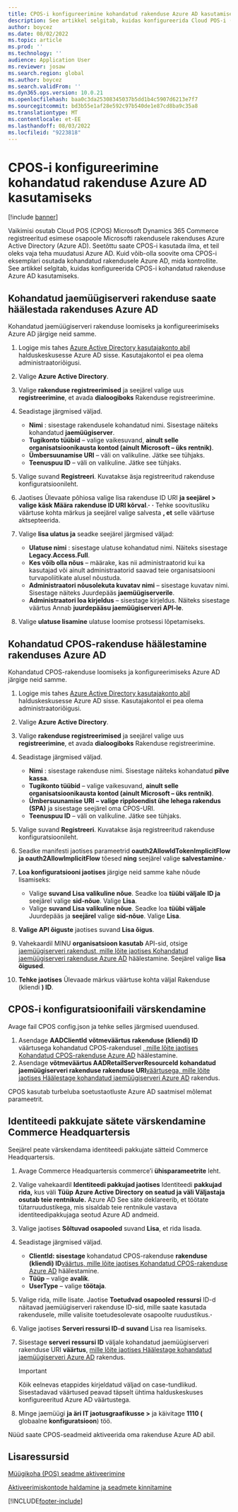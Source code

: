 ```yaml
---
title: CPOS-i konfigureerimine kohandatud rakenduse Azure AD kasutamiseks
description: See artikkel selgitab, kuidas konfigureerida Cloud POS-i (CPOS) kohandatud Azure Active Directory (Azure AD) rakendust kasutama.
author: boycez
ms.date: 08/02/2022
ms.topic: article
ms.prod: ''
ms.technology: ''
audience: Application User
ms.reviewer: josaw
ms.search.region: global
ms.author: boycez
ms.search.validFrom: ''
ms.dyn365.ops.version: 10.0.21
ms.openlocfilehash: baa0c3da25308345037b5dd1b4c5907d6213e7f7
ms.sourcegitcommit: bd3b55e1af28e592c97b540de1e87cd8ba9c35a8
ms.translationtype: MT
ms.contentlocale: et-EE
ms.lasthandoff: 08/03/2022
ms.locfileid: "9223818"
---
```

# <a name="configure-cpos-to-use-a-custom-azure-ad-app"></a>CPOS-i konfigureerimine kohandatud rakenduse Azure AD kasutamiseks

[!include [banner](includes/banner.md)]

Vaikimisi osutab Cloud POS (CPOS) Microsoft Dynamics 365 Commerce registreeritud esimese osapoole Microsofti rakendusele rakenduses Azure Active Directory (Azure AD). Seetõttu saate CPOS-i kasutada ilma, et teil oleks vaja teha muudatusi Azure AD. Kuid võib-olla soovite oma CPOS-i eksemplari osutada kohandatud rakendusele Azure AD, mida kontrollite. See artikkel selgitab, kuidas konfigureerida CPOS-i kohandatud rakenduse Azure AD kasutamiseks.

## <a name="set-up-a-custom-retail-server-app-in-azure-ad"></a>Kohandatud jaemüügiserveri rakenduse saate häälestada rakenduses Azure AD

Kohandatud jaemüügiserveri rakenduse loomiseks ja konfigureerimiseks Azure AD järgige neid samme.

1. Logige mis tahes [Azure Active Directory kasutajakonto abil](https://aad.portal.azure.com) halduskeskusesse Azure AD sisse. Kasutajakontol ei pea olema administraatoriõigusi.
1. Valige **Azure Active Directory**.
1. Valige **rakenduse registreerimised** ja seejärel valige uus **registreerimine**, et avada **dialoogiboks** Rakenduse registreerimine.
1. Seadistage järgmised väljad.

    - **Nimi** : sisestage rakendusele kohandatud nimi. Sisestage näiteks kohandatud **jaemüügiserver**.
    - **Tugikonto tüübid** – valige vaikesuvand, **ainult selle organisatsioonikausta kontod (ainult Microsoft – üks rentnik)**.
    - **Ümbersuunamise URI** – väli on valikuline. Jätke see tühjaks.
    - **Teenuspuu ID** – väli on valikuline. Jätke see tühjaks.
    
1. Valige suvand **Registreeri**. Kuvatakse äsja registreeritud rakenduse konfiguratsioonileht.
1. Jaotises Ülevaate põhiosa valige lisa rakenduse ID URI **ja seejärel \> valige käsk Määra** **rakenduse ID URI kõrval**.**·** **·** Tehke soovitusliku väärtuse kohta märkus ja seejärel valige salvesta **, et** selle väärtuse aktsepteerida. 
1. Valige **lisa ulatus ja** seadke seejärel järgmised väljad:

    - **Ulatuse nimi** : sisestage ulatuse kohandatud nimi. Näiteks sisestage **Legacy.Access.Full**.
    - **Kes võib olla nõus** – määrake, kas nii administraatorid kui ka kasutajad või ainult administraatorid saavad teie organisatsiooni turvapoliitikate alusel nõustuda.
    - **Administraatori nõusolekuta kuvatav nimi** – sisestage kuvatav nimi. Sisestage näiteks Juurdepääs **jaemüügiserverile**.
    - **Administraatori loa kirjeldus** – sisestage kirjeldus. Näiteks sisestage väärtus Annab **juurdepääsu jaemüügiserveri API-le**.

1. Valige **ulatuse lisamine** ulatuse loomise protsessi lõpetamiseks.

## <a name="set-up-a-custom-cpos-app-in-azure-ad"></a>Kohandatud CPOS-rakenduse häälestamine rakenduses Azure AD

Kohandatud CPOS-rakenduse loomiseks ja konfigureerimiseks Azure AD järgige neid samme.

1. Logige mis tahes [Azure Active Directory kasutajakonto abil](https://aad.portal.azure.com) halduskeskusesse Azure AD sisse. Kasutajakontol ei pea olema administraatoriõigusi.
1. Valige **Azure Active Directory**.
1. Valige **rakenduse registreerimised** ja seejärel valige uus **registreerimine**, et avada **dialoogiboks** Rakenduse registreerimine.
1. Seadistage järgmised väljad.

    - **Nimi** : sisestage rakenduse nimi. Sisestage näiteks kohandatud **pilve kassa**.
    - **Tugikonto tüübid** – valige vaikesuvand, **ainult selle organisatsioonikausta kontod (ainult Microsoft – üks rentnik)**.
    - **Ümbersuunamise URI** **– valige ripploendist ühe lehega rakendus (SPA)** ja sisestage seejärel oma CPOS-URI.
    - **Teenuspuu ID** – väli on valikuline. Jätke see tühjaks.

1. Valige suvand **Registreeri**. Kuvatakse äsja registreeritud rakenduse konfiguratsioonileht.
1. Seadke manifesti jaotises parameetrid **oauth2AllowIdTokenImplicitFlow** **ja oauth2AllowImplicitFlow** tõesed **ning** seejärel valige **salvestamine**.**·**
1. **Loa konfiguratsiooni jaotises** järgige neid samme kahe nõude lisamiseks:

    - Valige **suvand Lisa valikuline nõue**. Seadke loa **tüübi väljale** **ID ja** seejärel valige **sid-nõue**. Valige **Lisa**.
    - Valige **suvand Lisa valikuline nõue**. Seadke loa **tüübi väljale** Juurdepääs ja **seejärel** valige **sid-nõue**. Valige **Lisa**.

1. **Valige API õiguste** jaotises suvand **Lisa õigus**.
1. Vahekaardil MINU **organisatsioon kasutab** API-sid, otsige [jaemüügiserveri rakendust, mille lõite jaotises Kohandatud jaemüügiserveri rakenduse Azure AD](#set-up-a-custom-retail-server-app-in-azure-ad) häälestamine. Seejärel valige **lisa õigused**.
1. **Tehke jaotises** Ülevaade märkus väärtuse kohta väljal Rakenduse (kliendi **) ID**.

## <a name="update-the-cpos-configuration-file"></a>CPOS-i konfiguratsioonifaili värskendamine

Avage fail CPOS config.json ja tehke selles järgmised uuendused.

1. Asendage **AADClientId** **võtmeväärtus rakenduse (kliendi) ID** väärtusega kohandatud CPOS-rakendusel [, mille lõite jaotises Kohandatud CPOS-rakenduse Azure AD](#set-up-a-custom-cpos-app-in-azure-ad) häälestamine.
1. Asendage **võtmeväärtus AADRetailServerResourceId** **kohandatud jaemüügiserveri rakenduse rakenduse URI**[väärtusega, mille lõite jaotises Häälestage kohandatud jaemüügiserveri Azure AD](#set-up-a-custom-retail-server-app-in-azure-ad) rakendus.

CPOS kasutab turbeluba soetustaotluste Azure AD saatmisel mõlemat parameetrit.

## <a name="update-identity-providers-settings-in-commerce-headquarters"></a>Identiteedi pakkujate sätete värskendamine Commerce Headquartersis

Seejärel peate värskendama identiteedi pakkujate sätteid Commerce Headquartersis.

1. Avage Commerce Headquartersis commerce’i **ühisparameetrite** leht.
1. Valige vahekaardil **Identiteedi pakkujad jaotises** Identiteedi **pakkujad rida,** kus väli **Tüüp** **Azure Active Directory** **on seatud ja väli Väljastaja osutab teie rentnikule.** Azure AD See säte deklareerib, et töötate tütarruudustikega, mis sisaldab teie rentnikule vastava identiteedipakkujaga seotud Azure AD andmeid.
1. Valige jaotises **Sõltuvad osapooled** suvand **Lisa**, et rida lisada.
1. Seadistage järgmised väljad.

    - **ClientId: sisestage** kohandatud CPOS-rakenduse **rakenduse (kliendi) ID**[väärtus, mille lõite jaotises Kohandatud CPOS-rakenduse Azure AD](#set-up-a-custom-cpos-app-in-azure-ad) häälestamine.
    - **Tüüp** – valige **avalik**.
    - **UserType** – valige **töötaja**.

1. Valige rida, mille lisate. Jaotise **Toetudvad osapooled** **ressursi** ID-d näitavad jaemüügiserveri rakenduse ID-sid, mille saate kasutada rakendusele, mille valisite toetudesolevate osapoolte ruudustikus.**·**
1. Valige jaotises **Serveri ressursi ID-d** **suvand** Lisa rea lisamiseks.
1. Sisestage **serveri ressursi ID** väljale kohandatud jaemüügiserveri rakenduse URI **väärtus**, [mille lõite jaotises Häälestage kohandatud jaemüügiserveri Azure AD](#set-up-a-custom-retail-server-app-in-azure-ad) rakendus.

    > [!IMPORTANT]
    > Kõik eelnevas etappides kirjeldatud väljad on case-tundlikud. Sisestadavad väärtused peavad täpselt ühtima halduskeskuses konfigureeritud Azure AD väärtustega.

1. Minge jaemüügi **ja äri IT jaotusgraafikusse \>** ja käivitage **1110 (** globaalne **konfiguratsioon**) töö.

Nüüd saate CPOS-seadmeid aktiveerida oma rakenduse Azure AD abil.

## <a name="additional-resources"></a>Lisaressursid

[Müügikoha (POS) seadme aktiveerimine](dev-itpro/retail-device-activation.md)

[Aktiveerimiskontode haldamine ja seadmete kinnitamine](set-up-activation-accounts-validate-devices-hq.md)

[!INCLUDE[footer-include](../includes/footer-banner.md)]

